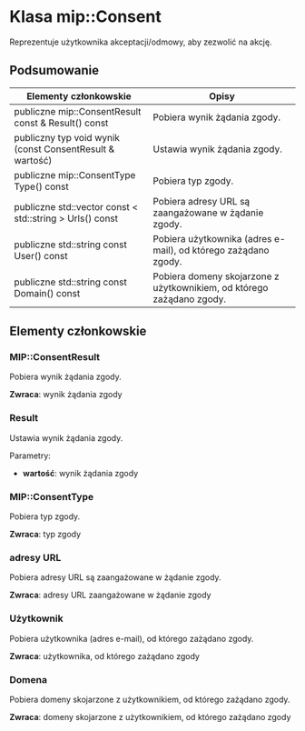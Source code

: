 # <a name="class-mipconsent"></a>Klasa mip::Consent 
Reprezentuje użytkownika akceptacji/odmowy, aby zezwolić na akcję.
  
## <a name="summary"></a>Podsumowanie
 Elementy członkowskie                        | Opisy                                
--------------------------------|---------------------------------------------
 publiczne mip::ConsentResult const & Result() const  |  Pobiera wynik żądania zgody.
 publiczny typ void wynik (const ConsentResult & wartość)  |  Ustawia wynik żądania zgody.
 publiczne mip::ConsentType Type() const  |  Pobiera typ zgody.
publiczne std::vector const < std::string > Urls() const  |  Pobiera adresy URL są zaangażowane w żądanie zgody.
 publiczne std::string const User() const  |  Pobiera użytkownika (adres e-mail), od którego zażądano zgody.
 publiczne std::string const Domain() const  |  Pobiera domeny skojarzone z użytkownikiem, od którego zażądano zgody.
  
## <a name="members"></a>Elementy członkowskie
  
### <a name="mipconsentresult"></a>MIP::ConsentResult
Pobiera wynik żądania zgody.

  
**Zwraca**: wynik żądania zgody
  
### <a name="result"></a>Result
Ustawia wynik żądania zgody.

Parametry:  
* **wartość**: wynik żądania zgody


  
### <a name="mipconsenttype"></a>MIP::ConsentType
Pobiera typ zgody.

  
**Zwraca**: typ zgody
  
### <a name="urls"></a>adresy URL
Pobiera adresy URL są zaangażowane w żądanie zgody.

  
**Zwraca**: adresy URL zaangażowane w żądanie zgody
  
### <a name="user"></a>Użytkownik
Pobiera użytkownika (adres e-mail), od którego zażądano zgody.

  
**Zwraca**: użytkownika, od którego zażądano zgody
  
### <a name="domain"></a>Domena
Pobiera domeny skojarzone z użytkownikiem, od którego zażądano zgody.

  
**Zwraca**: domeny skojarzone z użytkownikiem, od którego zażądano zgody